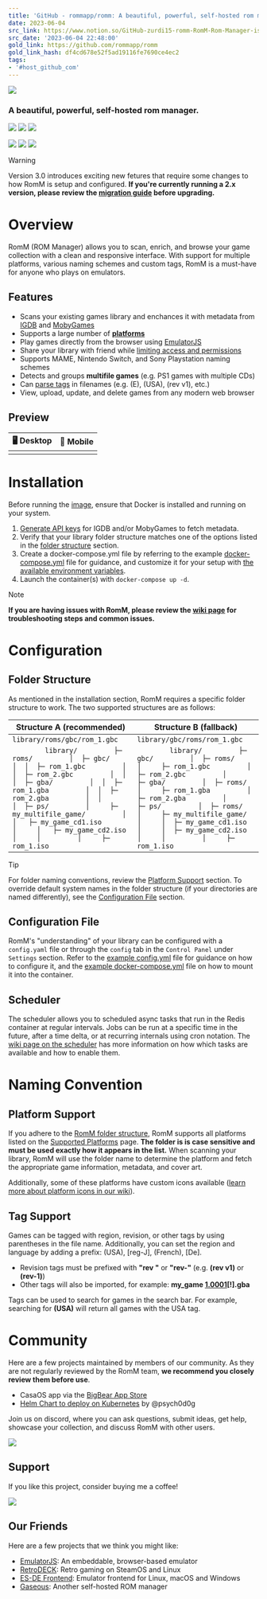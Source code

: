 ```yaml
---
title: 'GitHub - rommapp/romm: A beautiful, powerful, self-hosted rom manager'
date: 2023-06-04
src_link: https://www.notion.so/GitHub-zurdi15-romm-RomM-Rom-Manager-is-a-web-based-retro-roms-manager-integrated-with-IGDB-a233411dde4d409f9c8f298ccb68c067
src_date: '2023-06-04 22:48:00'
gold_link: https://github.com/rommapp/romm
gold_link_hash: df4cd678e52f5ad19116fe7690ce4ec2
tags:
- '#host_github_com'
---
```



[![](/rommapp/romm/raw/release/.github/resources/romm_complete.svg)](/rommapp/romm/blob/release/.github/resources/romm_complete.svg)
### A beautiful, powerful, self-hosted rom manager.


  

[![](https://camo.githubusercontent.com/9c39549065ceb6626973178b84f4bf6cc4d251d2ed500997ec63c128f039fec6/68747470733a2f2f696d672e736869656c64732e696f2f6769746875622f6c6963656e73652f726f6d6d6170702f726f6d6d3f7374796c653d666f722d7468652d626164676526636f6c6f723d613332643261)](/rommapp/romm/blob/release/LICENSE)
[![](https://camo.githubusercontent.com/23c7b16712d1ea8944b80ac780d90cd3aa403c107552d49208d2c67f2d9f3b26/68747470733a2f2f696d672e736869656c64732e696f2f6769746875622f762f72656c656173652f726f6d6d6170702f726f6d6d3f7374796c653d666f722d7468652d6261646765)](https://github.com/rommapp/romm/releases)
[![](https://camo.githubusercontent.com/af17170827a80f5f4815d67ca427adb80568be28fda6db2ca7557ecb50f22220/68747470733a2f2f696d672e736869656c64732e696f2f646f636b65722f70756c6c732f726f6d6d6170702f726f6d6d3f7374796c653d666f722d7468652d6261646765266c6162656c3d70756c6c73)](https://hub.docker.com/r/rommapp/romm)


[![](https://camo.githubusercontent.com/0b3b862fac02eef905b4a7d711761065b037494eeb8738ab34e3c52c085a4c34/68747470733a2f2f696d672e736869656c64732e696f2f62616467652f646973636f72642d3732383964613f7374796c653d666f722d7468652d6261646765)](https://discord.gg/P5HtHnhUDH)
[![](https://camo.githubusercontent.com/c0df5842ae78acd76c6feaf1dbf6d388a9d2b2c2d27b3ac19278ca6b16cb1fa9/68747470733a2f2f696d672e736869656c64732e696f2f62616467652f556e726169642d6635373834323f7374796c653d666f722d7468652d6261646765266c6162656c436f6c6f723d656535313262)](https://forums.unraid.net/topic/149738-support-eurotimmy-romm-rom-manager-by-zurdi15/)
[![](https://camo.githubusercontent.com/c4cf598b8e0dc5a49ae1b2f5de2e6005df34334086bd9265a116fd323cc398de/68747470733a2f2f696d672e736869656c64732e696f2f62616467652f57696b692d3733366539623f7374796c653d666f722d7468652d6261646765)](https://github.com/rommapp/romm/wiki)


Warning

Version 3.0 introduces exciting new fetures that require some changes to how RomM is setup and configured. **If you're currently running a 2.x version, please review the [migration guide](https://github.com/rommapp/romm/wiki/Upgrading-to-3.0) before upgrading.**


Overview
========


RomM (ROM Manager) allows you to scan, enrich, and browse your game collection with a clean and responsive interface. With support for multiple platforms, various naming schemes and custom tags, RomM is a must-have for anyone who plays on emulators.


Features
--------


* Scans your existing games library and enchances it with metadata from [IGDB](https://api-docs.igdb.com/#account-creation) and [MobyGames](https://www.mobygames.com/info/api/)
* Supports a large number of **[platforms](#-platform-support)**
* Play games directly from the browser using [EmulatorJS](https://github.com/rommapp/romm/wiki/EmulatorJS-Player)
* Share your library with friend while [limiting access and permissions](#-authentication)
* Supports MAME, Nintendo Switch, and Sony Playstation naming schemes
* Detects and groups **multifile games** (e.g. PS1 games with multiple CDs)
* Can [parse tags](#-tag-support) in filenames (e.g. (E), (USA), (rev v1), etc.)
* View, upload, update, and delete games from any modern web browser


Preview
-------




| 🖥 Desktop | 📱 Mobile |
| --- | --- |
|  |  |


Installation
============


Before running the [image](https://hub.docker.com/r/rommapp/romm/tags), ensure that Docker is installed and running on your system.


1. [Generate API keys](https://github.com/rommapp/romm/wiki/Generate-API-Keys) for IGDB and/or MobyGames to fetch metadata.
2. Verify that your library folder structure matches one of the options listed in the [folder structure](#-folder-structure) section.
3. Create a docker-compose.yml file by referring to the example [docker-compose.yml](/rommapp/romm/blob/release/examples/docker-compose.example.yml) file for guidance, and customize it for your setup with [the available environment variables](https://github.com/rommapp/romm/wiki/Environment-Variables).
4. Launch the container(s) with `docker-compose up -d`.


Note

**If you are having issues with RomM, please review the [wiki page](https://github.com/rommapp/romm/wiki/Troubleshooting) for troubleshooting steps and common issues.**


Configuration
=============


Folder Structure
----------------


As mentioned in the installation section, RomM requires a specific folder structure to work. The two supported structures are as follows:




| **Structure A (recommended)** | **Structure B (fallback)** |
| --- | --- |
| `library/roms/gbc/rom_1.gbc` | `library/gbc/roms/rom_1.gbc` |
| ```         library/         ├─ roms/         │  ├─ gbc/         │  │  ├─ rom_1.gbc         │  │  ├─ rom_2.gbc         │  │         │  ├─ gba/         │  │  ├─ rom_1.gba         │  │  ├─ rom_2.gba         │  │         │  ├─ ps/         │     ├─ my_multifile_game/         │     │   ├─ my_game_cd1.iso         │     │   ├─ my_game_cd2.iso         │     │         │     ├─ rom_1.iso        ``` | ```         library/         ├─ gbc/         │  ├─ roms/         │     ├─ rom_1.gbc         │     ├─ rom_2.gbc         │         ├─ gba/         │  ├─ roms/         │     ├─ rom_1.gba         │     ├─ rom_2.gba         │         ├─ ps/         │  ├─ roms/         │     ├─ my_multifile_game/         │     │  ├─ my_game_cd1.iso         │     │  ├─ my_game_cd2.iso         │     │         │     ├─ rom_1.iso        ``` |


Tip

For folder naming conventions, review the [Platform Support](#-platform-support) section. To override default system names in the folder structure (if your directories are named differently), see the [Configuration File](#-configuration-file) section.


Configuration File
------------------


RomM's "understanding" of your library can be configured with a `config.yaml` file or through the `config` tab in the `Control Panel` under `Settings` section. Refer to the [example config.yml](/rommapp/romm/blob/release/examples/config.example.yml) file for guidance on how to configure it, and the [example docker-compose.yml](/rommapp/romm/blob/release/examples/docker-compose.example.yml) file on how to mount it into the container.


Scheduler
---------


The scheduler allows you to scheduled async tasks that run in the Redis container at regular intervals. Jobs can be run at a specific time in the future, after a time delta, or at recurring internals using cron notation. The [wiki page on the scheduler](https://github.com/rommapp/romm/wiki/Scheduled-Tasks) has more information on how which tasks are available and how to enable them.


Naming Convention
=================


Platform Support
----------------


If you adhere to the [RomM folder structure](#-folder-structure), RomM supports all platforms listed on the [Supported Platforms](https://github.com/rommapp/romm/wiki/Supported-Platforms) page. **The folder is is case sensitive and must be used exactly how it appears in the list.** When scanning your library, RomM will use the folder name to determine the platform and fetch the appropriate game information, metadata, and cover art.


Additionally, some of these platforms have custom icons available ([learn more about platform icons in our wiki](https://github.com/rommapp/romm/wiki/Custom-Platform-Icons)).


Tag Support
-----------


Games can be tagged with region, revision, or other tags by using parentheses in the file name. Additionally, you can set the region and language by adding a prefix: (USA), [reg-J], (French), [De].


* Revision tags must be prefixed with **"rev "** or **"rev-"** (e.g. **(rev v1)** or **(rev-1)**)
* Other tags will also be imported, for example: **my\_game [1.0001](HACK)[!].gba**


Tags can be used to search for games in the search bar. For example, searching for **(USA)** will return all games with the USA tag.


Community
=========


Here are a few projects maintained by members of our community. As they are not regularly reviewed by the RomM team, **we recommend you closely review them before use**.


* CasaOS app via the [BigBear App Store](https://github.com/bigbeartechworld/big-bear-casaos)
* [Helm Chart to deploy on Kubernetes](https://artifacthub.io/packages/helm/crystalnet/romm) by @psych0d0g


Join us on discord, where you can ask questions, submit ideas, get help, showcase your collection, and discuss RomM with other users.


[![](https://camo.githubusercontent.com/c80776a14284c0431f4eadc144bec9289bce832d4e50001733938cdac3787c83/68747470733a2f2f696e7669646765742e737769746368626c6164652e78797a2f50354874486e68554448)](https://discord.gg/P5HtHnhUDH)


Support
-------


If you like this project, consider buying me a coffee!


[![](https://camo.githubusercontent.com/12f516d86d600c89a6abd2326256045c27325ad7c8532c0d36772965a4923be0/68747470733a2f2f7777772e6275796d6561636f666665652e636f6d2f6173736574732f696d672f637573746f6d5f696d616765732f6f72616e67655f696d672e706e67)](https://www.buymeacoff.ee/zurdi15)


Our Friends
-----------


Here are a few projects that we think you might like:


* [EmulatorJS](https://emulatorjs.org/): An embeddable, browser-based emulator
* [RetroDECK](https://retrodeck.net/): Retro gaming on SteamOS and Linux
* [ES-DE Frontend](https://es-de.org/): Emulator frontend for Linux, macOS and Windows
* [Gaseous](https://github.com/gaseous-project/gaseous-server): Another self-hosted ROM manager